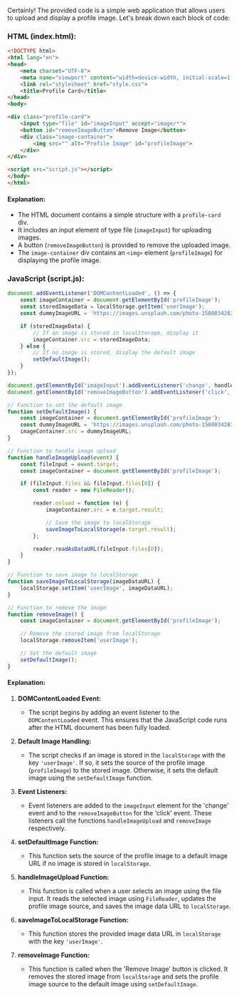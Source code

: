 Certainly! The provided code is a simple web application that allows users to upload and display a profile image. Let's break down each block of code:

### HTML (index.html):
```html
<!DOCTYPE html>
<html lang="en">
<head>
    <meta charset="UTF-8">
    <meta name="viewport" content="width=device-width, initial-scale=1.0">
    <link rel="stylesheet" href="style.css">
    <title>Profile Card</title>
</head>
<body>

<div class="profile-card">
    <input type="file" id="imageInput" accept="image/*">
    <button id="removeImageButton">Remove Image</button>
    <div class="image-container">
        <img src="" alt="Profile Image" id="profileImage">
    </div>
</div>

<script src="script.js"></script>
</body>
</html>
```

#### Explanation:
- The HTML document contains a simple structure with a `profile-card` div.
- It includes an input element of type file (`imageInput`) for uploading images.
- A button (`removeImageButton`) is provided to remove the uploaded image.
- The `image-container` div contains an `<img>` element (`profileImage`) for displaying the profile image.

### JavaScript (script.js):

```javascript
document.addEventListener('DOMContentLoaded', () => {
    const imageContainer = document.getElementById('profileImage');
    const storedImageData = localStorage.getItem('userImage');
    const dummyImageURL = 'https://images.unsplash.com/photo-1580034283351-073a1906f7ba?q=80&w=1466&auto=format&fit=crop&ixlib=rb-4.0.3&ixid=M3wxMjA3fDB8MHxwaG90by1wYWdlfHx8fGVufDB8fHx8fA%3D%3D';

    if (storedImageData) {
        // If an image is stored in localStorage, display it
        imageContainer.src = storedImageData;
    } else {
        // If no image is stored, display the default image
        setDefaultImage();
    }
});

document.getElementById('imageInput').addEventListener('change', handleImageUpload);
document.getElementById('removeImageButton').addEventListener('click', removeImage);

// Function to set the default image
function setDefaultImage() {
    const imageContainer = document.getElementById('profileImage');
    const dummyImageURL = 'https://images.unsplash.com/photo-1580034283351-073a1906f7ba?q=80&w=1466&auto=format&fit=crop&ixlib=rb-4.0.3&ixid=M3wxMjA3fDB8MHxwaG90by1wYWdlfHx8fGVufDB8fHx8fA%3D%3D';
    imageContainer.src = dummyImageURL;
}

// Function to handle image upload
function handleImageUpload(event) {
    const fileInput = event.target;
    const imageContainer = document.getElementById('profileImage');

    if (fileInput.files && fileInput.files[0]) {
        const reader = new FileReader();

        reader.onload = function (e) {
            imageContainer.src = e.target.result;

            // Save the image to localStorage
            saveImageToLocalStorage(e.target.result);
        };

        reader.readAsDataURL(fileInput.files[0]);
    }
}

// Function to save image to localStorage
function saveImageToLocalStorage(imageDataURL) {
    localStorage.setItem('userImage', imageDataURL);
}

// Function to remove the image
function removeImage() {
    const imageContainer = document.getElementById('profileImage');

    // Remove the stored image from localStorage
    localStorage.removeItem('userImage');

    // Set the default image
    setDefaultImage();
}
```

#### Explanation:

1. **DOMContentLoaded Event:**
   - The script begins by adding an event listener to the `DOMContentLoaded` event. This ensures that the JavaScript code runs after the HTML document has been fully loaded.

2. **Default Image Handling:**
   - The script checks if an image is stored in the `localStorage` with the key `'userImage'`. If so, it sets the source of the profile image (`profileImage`) to the stored image. Otherwise, it sets the default image using the `setDefaultImage` function.

3. **Event Listeners:**
   - Event listeners are added to the `imageInput` element for the 'change' event and to the `removeImageButton` for the 'click' event. These listeners call the functions `handleImageUpload` and `removeImage` respectively.

4. **setDefaultImage Function:**
   - This function sets the source of the profile image to a default image URL if no image is stored in `localStorage`.

5. **handleImageUpload Function:**
   - This function is called when a user selects an image using the file input. It reads the selected image using `FileReader`, updates the profile image source, and saves the image data URL to `localStorage`.

6. **saveImageToLocalStorage Function:**
   - This function stores the provided image data URL in `localStorage` with the key `'userImage'`.

7. **removeImage Function:**
   - This function is called when the 'Remove Image' button is clicked. It removes the stored image from `localStorage` and sets the profile image source to the default image using `setDefaultImage`.